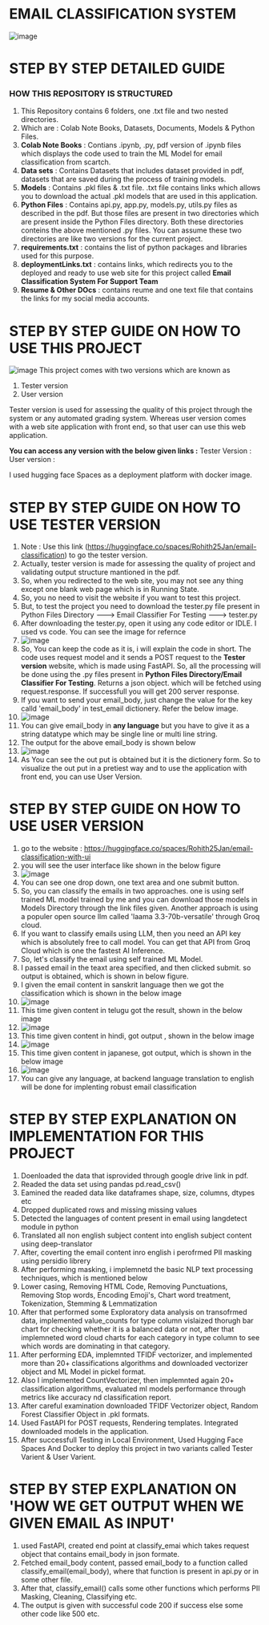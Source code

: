 # EMAIL CLASSIFICATION SYSTEM
![image](https://github.com/user-attachments/assets/550d2104-f3b4-42ca-8d25-30a763b04b18)
# STEP BY STEP DETAILED GUIDE
### HOW THIS REPOSITORY IS STRUCTURED
1. This Repository contains 6 folders, one .txt file and two nested directories.
2. Which are : Colab Note Books, Datasets, Documents, Models & Python Files.
3. **Colab Note Books** : Contians .ipynb, .py, pdf version of .ipynb files which displays the code used to train the ML Model for email classification from scartch.
4. **Data sets** : Contains Datasets that includes dataset provided in pdf, datasets that are saved during the process of training models.
5. **Models** : Contains .pkl files & .txt file. .txt file contains links which allows you to download the actual .pkl models that are used in this application.
6. **Python Files** : Contains api.py, app.py, models.py, utils.py files as described in the pdf. But those files are present in two directories which are present inside the Python Files directory. Both these directories conteins the above mentioned .py files. You can assume these two directories are like two versions for the current project.
7. **requirements.txt** : contains the list of python packages and libraries used for this purpose.
8. **deploymentLinks.txt** : contains links, which redirects you to the deployed and ready to use web site for this project called **Email Classification System For Support Team**
9. **Resume & Other DOcs** : contains reume and one text file that contains the links for my social media accounts.

# STEP BY STEP GUIDE ON HOW TO USE THIS PROJECT
![image](https://github.com/user-attachments/assets/a7c9ce4b-4da0-4d5f-87a9-14280984347a)
This project comes with two versions which are known as
1. Tester version
2. User version

Tester version is used for assessing the quality of this project through the system or any automated grading system. Whereas user version comes with a web site application with front end, so that user can use this web application.

**You can access any version with the below given links :**
Tester Version : <version link>
User version : <version link>

I used hugging face Spaces as a deployment platform with docker image.

# STEP BY STEP GUIDE ON HOW TO USE TESTER VERSION
1. Note : Use this link (https://huggingface.co/spaces/Rohith25Jan/email-classification) to go the tester version.
2. Actually, tester version is made for assessing the quality of project and validating output structure mantioned in the pdf.
3. So, when you redirected to the web site, you may not see any thing except one blank web page which is in Running State.
4. So, you no need to visit the website if you want to test this project.
5. But, to test the project you need to download the tester.py file present in Python Files Directory ---> Email Classifier For Testing ---> tester.py
6. After downloading the tester.py, open it using any code editor or IDLE. I used vs code. You can see the image for refernce
7. ![image](https://github.com/user-attachments/assets/6597d0e5-6d16-4ebb-83b8-f2cdafb317ff)
8. So, You can keep the code as it is, i will explain the code in short. The code uses request model and it sends a POST request to the **Tester version** website, which is made using FastAPI. So, all the processing will be done using the .py files present in **Python Files Directory/Email Classifier For Testing**. Returns a json object. which will be fetched using request.response. If successfull you will get 200 server response.
9. If you want to send your email_body, just change the value for the key calld 'email_body' in test_email dictionery. Refer the below image.
10. ![image](https://github.com/user-attachments/assets/eace53af-7b32-4c92-aac0-d45031374802)
11. You can give email_body in **any language** but you have to give it as a string datatype which may be single line or multi line string.
12. The output for the above email_body is shown below
13. ![image](https://github.com/user-attachments/assets/66491795-6cb7-423b-80e5-ab36e2db7c5a)
14. As You can see the out put is obtained but it is the dictionery form. So to visualize the out put in a pretiest way and to use the application with front end, you can use User Version.

# STEP BY STEP GUIDE ON HOW TO USE USER VERSION
1. go to the website : https://huggingface.co/spaces/Rohith25Jan/email-classification-with-ui
2. you will see the user interface like shown in the below figure
3. ![image](https://github.com/user-attachments/assets/16cc43e2-4a36-4260-9d81-98335dba9af0)
4. You can see one drop down, one text area and one submit button.
5. So, you can classify the emails in two approaches. one is using self trained ML model trained by me and you can download those models in Models Directory through the link files given. Another approach is using a populer open source llm called 'laama 3.3-70b-versatile' through Groq cloud.
6. If you want to classify emails using LLM, then you need an API key which is absolutely free to call model. You can get that API from Groq Cloud which is one the fastest AI Inference.
7. So, let's classify the email using self trained ML Model.
8. I passed email in the teaxt area specified, and then clicked submit. so output is obtained, which is shown in below figure.
9. I given the email content in sanskrit language then we got the classification which is shown in the below image
10. ![image](https://github.com/user-attachments/assets/f981ed66-893b-4885-8f66-239801e79263)
11. This time given content in telugu got the result, shown in the below image
12. ![image](https://github.com/user-attachments/assets/e79e1bf9-84fe-4ab6-b686-bb8ca36873d1)
13. This time given content in hindi, got output , shown in the below image
14. ![image](https://github.com/user-attachments/assets/34fe5d06-bac1-4eac-bb29-179c3bb44dfa)
15. This time given content in japanese, got output, which is shown in the below image
16. ![image](https://github.com/user-attachments/assets/87b69458-e206-4436-be86-d205ed85e150)
17. You can give any language, at backend language translation to english will be done for implenting robust email classification

# STEP BY STEP EXPLANATION ON IMPLEMENTATION FOR THIS PROJECT
1. Doenloaded the data that isprovided through google drive link in pdf.
2. Readed the data set using pandas pd.read_csv()
3. Eamined the readed data like dataframes shape, size, columns, dtypes etc
4. Dropped duplicated rows and missing missing values
5. Detected the languages of content present in email using langdetect module in python
6. Translated all non english subject content into english subject content using deep-translator
7. After, coverting the email content inro english i perofrmed PII masking using persidio librery
8. After performing masking, i implemnetd the basic NLP text processing techniques, which is mentioned below
9. Lower casing, Removing HTML Code, Removing Punctuations, Removing Stop words, Encoding Emoji's, Chart word treatment, Tokenization, Stemming & Lemmatization
10. After that performed some Exploratory data analysis on transofrmed data, implemented value_counts for type column vislaized thorugh bar chart for checking whether it is a balanced data or not, after that implemneted word cloud charts for each category in type column to see which words are dominating in that category.
11. After performing EDA, implemnted TFIDF vectorizer, and implemented more than 20+ classifications algorithms and downloaded vectorizer object and ML Model in pickel format.
12. Also I implemented CountVectorizer, then implemnted again 20+ classification algorithms, evaluated ml models performance through metrics like accuracy nd classification report.
13. After careful examination downloaded TFIDF Vectorizer object, Random Forest Classifier Object in .pkl formats.
14. Used FastAPI for POST requests, Rendering templates. Integrated downloaded models in the application.
15. After successfull Testing in Local Environment, Used Hugging Face Spaces And Docker to deploy this project in two variants called Tester Varient & User Varient.

# STEP BY STEP EXPLANATION ON 'HOW WE GET OUTPUT WHEN WE GIVEN EMAIL AS INPUT'
1. used FastAPI, created end point at classify_emai which takes request object that contains email_body in json formate.
2. Fetched email_body content, passed email_body to a function called classify_email(email_body), where that function is present in api.py or in some other file.
3. After that, classify_email() calls some other functions which performs PII Masking, Cleaning, Classifying etc.
4. The output is given with successful code 200 if success else some other code like 500 etc.
